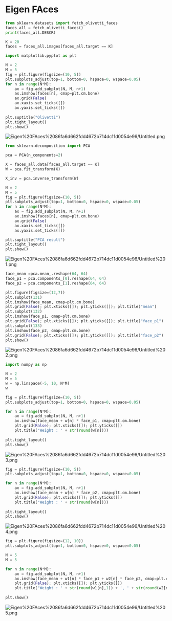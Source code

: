 # Eigen FAces

```python
from sklearn.datasets import fetch_olivetti_faces
faces_all = fetch_olivetti_faces()
print(faces_all.DESCR)
```

```python
K = 20
faces = faces_all.images[faces_all.target == K]
```

```python
import matplotlib.pyplot as plt

N = 2
M = 5
fig = plt.figure(figsize=(10, 5))
plt.subplots_adjust(top=1, bottom=0, hspace=0, wspace=0.05)
for n in range(N*M):
    ax = fig.add_subplot(N, M, n+1)
    ax.imshow(faces[n], cmap=plt.cm.bone)
    ax.grid(False)
    ax.xaxis.set_ticks([])
    ax.yaxis.set_ticks([])
    
plt.suptitle("Olivetti")
plt.tight_layout()
plt.show()
```

![Eigen%20FAces%2086fa6d662fdd4672b714dc11d0054e96/Untitled.png](Eigen%20FAces%2086fa6d662fdd4672b714dc11d0054e96/Untitled.png)

```python
from sklearn.decomposition import PCA

pca = PCA(n_components=2)

X = faces_all.data[faces_all.target == K]
W = pca.fit_transform(X)

X_inv = pca.inverse_transform(W)
```

```python
N = 2
M = 5
fig = plt.figure(figsize=(10, 5))
plt.subplots_adjust(top=1, bottom=0, hspace=0, wspace=0.05)
for n in range(N*M):
    ax = fig.add_subplot(N, M, n+1)
    ax.imshow(faces[n], cmap=plt.cm.bone)
    ax.grid(False)
    ax.xaxis.set_ticks([])
    ax.yaxis.set_ticks([])

plt.suptitle("PCA result")
plt.tight_layout()
plt.show()
```

![Eigen%20FAces%2086fa6d662fdd4672b714dc11d0054e96/Untitled%201.png](Eigen%20FAces%2086fa6d662fdd4672b714dc11d0054e96/Untitled%201.png)

```python
face_mean =pca.mean_.reshape(64, 64)
face_p1 = pca.components_[0].reshape(64, 64)
face_p2 = pca.components_[1].reshape(64, 64)

plt.figure(figsize=(12,7))
plt.subplot(131)
plt.imshow(face_mean, cmap=plt.cm.bone)
plt.grid(False); plt.xticks([]); plt.yticks([]); plt.title("mean")
plt.subplot(132)
plt.imshow(face_p1, cmap=plt.cm.bone)
plt.grid(False); plt.xticks([]); plt.yticks([]); plt.title("face_p1")
plt.subplot(133)
plt.imshow(face_p2, cmap=plt.cm.bone)
plt.grid(False); plt.xticks([]); plt.yticks([]); plt.title("face_p2")
plt.show()
```

![Eigen%20FAces%2086fa6d662fdd4672b714dc11d0054e96/Untitled%202.png](Eigen%20FAces%2086fa6d662fdd4672b714dc11d0054e96/Untitled%202.png)

```python
import numpy as np

N = 2
M = 5
w = np.linspace(-5, 10, N*M)
w
```

```python
fig = plt.figure(figsize=(10, 5))
plt.subplots_adjust(top=1, bottom=0, hspace=0, wspace=0.05)

for n in range(N*M):
    ax = fig.add_subplot(N, M, n+1)
    ax.imshow(face_mean + w[n] * face_p1, cmap=plt.cm.bone)
    plt.grid(False); plt.xticks([]); plt.yticks([])
    plt.title('Weight : ' + str(round(w[n])))
    
plt.tight_layout()
plt.show()
```

![Eigen%20FAces%2086fa6d662fdd4672b714dc11d0054e96/Untitled%203.png](Eigen%20FAces%2086fa6d662fdd4672b714dc11d0054e96/Untitled%203.png)

```python
fig = plt.figure(figsize=(10, 5))
plt.subplots_adjust(top=1, bottom=0, hspace=0, wspace=0.05)

for n in range(N*M):
    ax = fig.add_subplot(N, M, n+1)
    ax.imshow(face_mean + w[n] * face_p2, cmap=plt.cm.bone)
    plt.grid(False); plt.xticks([]); plt.yticks([])
    plt.title('Weight : ' + str(round(w[n])))
    
plt.tight_layout()
plt.show()
```

![Eigen%20FAces%2086fa6d662fdd4672b714dc11d0054e96/Untitled%204.png](Eigen%20FAces%2086fa6d662fdd4672b714dc11d0054e96/Untitled%204.png)

```python
fig = plt.figure(figsize=(12, 10))
plt.subplots_adjust(top=1, bottom=0, hspace=0, wspace=0.05)

N = 5
M = 5

for n in range(N*M):
    ax = fig.add_subplot(N, M, n+1)
    ax.imshow(face_mean + w1[n] * face_p1 + w2[n] * face_p2, cmap=plt.cm.bone)
    plt.grid(False); plt.xticks([]); plt.yticks([])
    plt.title('Weight : ' + str(round(w1[n],1)) + ', ' + str(round(w2[n], 1)))
    
plt.show()
```

![Eigen%20FAces%2086fa6d662fdd4672b714dc11d0054e96/Untitled%205.png](Eigen%20FAces%2086fa6d662fdd4672b714dc11d0054e96/Untitled%205.png)